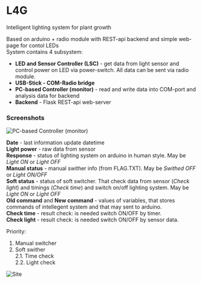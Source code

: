 # L4G
Intelligent lighting system for plant growth
    
Based on arduino + radio module with REST-api backend and simple web-page for contol LEDs  
System contains 4 subsystem:   
* **LED and Sensor Controller (LSC)** - get data from light sensor and control power on LED via power-switch. All data can be sent via radio module.
* **USB-Stick - COM-Radio bridge**
* **PC-based Controller (monitor)** - read and write data into COM-port and analysis data for backend
* **Backend** - Flask REST-api web-server
  
### Screenshots
![PC-based Controller (monitor)](/blob/master/docs/img/monitor.png)
  
**Date** - last information update datetime  
**Light power** - raw data from sensor  
**Response** - status of lighting system on arduino in human style.
May be *Light ON* or *Light OFF*  
**Manual status** - manual swither info (from FLAG.TXT).
May be *Swithed OFF* or *Light ON/OFF*  
**Soft status** - status of soft switcher.
That check data from sensor (*Check light*) and timings (*Check time*)
and switch on/off lighting system. May be *Light ON* or *Light OFF*  
**Old command** and **New command** - values of variables,
that stores commands of intellegent system and that may sent to arduino.  
**Check time** - result check: is needed switch ON/OFF by timer.  
**Check light** - result check: is needed switch ON/OFF by sensor data.  
  
Priority:  
1. Manual switcher  
2. Soft swither  
    2.1. Time check  
    2.2. Light check  

![Site](/blob/master/docs/img/site.png)
